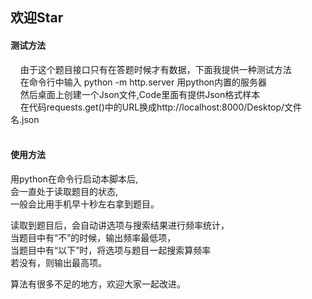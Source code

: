 ## 欢迎Star

#### 测试方法
     由于这个题目接口只有在答题时候才有数据，下面我提供一种测试方法</br>
     在命令行中输入 python -m http.server 用python内置的服务器</br>
     然后桌面上创建一个Json文件,Code里面有提供Json格式样本</br>
     在代码requests.get()中的URL换成http://localhost:8000/Desktop/文件名.json</br>
     

#### 使用方法

用python在命令行启动本脚本后,</br>
会一直处于读取题目的状态,</br>
一般会比用手机早十秒左右拿到题目。</br>

读取到题目后，会自动讲选项与搜索结果进行频率统计，</br>
当题目中有“不”的时候，输出频率最低项，</br>
当题目中有“以下”时，将选项与题目一起搜索算频率</br>
若没有，则输出最高项。</br>

算法有很多不足的地方，欢迎大家一起改进。</br>
